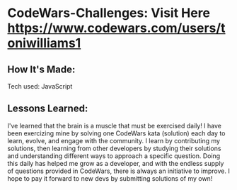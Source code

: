 # CodeWars-Challenges: Visit Here https://www.codewars.com/users/toniwilliams1


<h2> How It's Made: </h2>
Tech used: JavaScript



<h2> Lessons Learned: </h2>
I've learned that the brain is a muscle that must be exercised daily! I have been exercizing mine by solving one CodeWars kata (solution) each day to learn, evolve, and engage with the community. I learn by contributing my solutions, then learning from other developers by studying their solutions and understanding different ways to approach a specific question. Doing this daily has helped me grow as a developer, and with the endless supply of questions provided in CodeWars, there is always an initiative to improve. I  hope to pay it forward to new devs by submitting solutions of my own!
